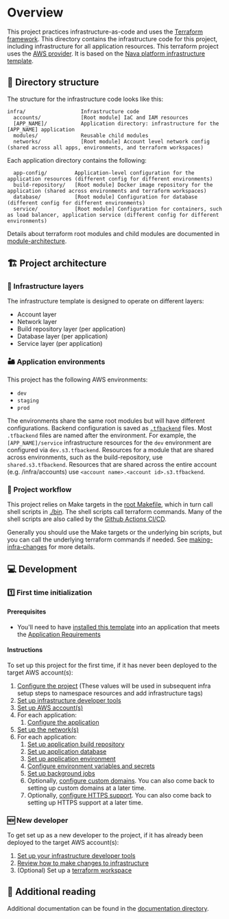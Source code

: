 # Overview

This project practices infrastructure-as-code and uses the [Terraform framework](https://www.terraform.io). This directory contains the infrastructure code for this project, including infrastructure for all application resources. This terraform project uses the [AWS provider](https://registry.terraform.io/providers/hashicorp/aws/latest/docs). It is based on the [Nava platform infrastructure template](https://github.com/navapbc/template-infra).

## 📂 Directory structure

The structure for the infrastructure code looks like this:

```text
infra/                  Infrastructure code
  accounts/             [Root module] IaC and IAM resources
  [APP_NAME]/           Application directory: infrastructure for the [APP_NAME] application
  modules/              Reusable child modules
  networks/             [Root module] Account level network config (shared across all apps, environments, and terraform workspaces)
```

Each application directory contains the following:

```text
  app-config/         Application-level configuration for the application resources (different config for different environments)
  build-repository/   [Root module] Docker image repository for the application (shared across environments and terraform workspaces)
  database/           [Root module] Configuration for database (different config for different environments)
  service/            [Root module] Configuration for containers, such as load balancer, application service (different config for different environments)
```

Details about terraform root modules and child modules are documented in [module-architecture](/docs/infra/module-architecture.md).

## 🏗️ Project architecture

### 🧅 Infrastructure layers

The infrastructure template is designed to operate on different layers:

- Account layer
- Network layer
- Build repository layer (per application)
- Database layer (per application)
- Service layer (per application)

### 🏜️ Application environments

This project has the following AWS environments:

- `dev`
- `staging`
- `prod`

The environments share the same root modules but will have different configurations. Backend configuration is saved as [`.tfbackend`](https://developer.hashicorp.com/terraform/language/settings/backends/configuration#file) files. Most `.tfbackend` files are named after the environment. For example, the `[APP_NAME]/service` infrastructure resources for the `dev` environment are configured via `dev.s3.tfbackend`. Resources for a module that are shared across environments, such as the build-repository, use `shared.s3.tfbackend`. Resources that are shared across the entire account (e.g. /infra/accounts) use `<account name>.<account id>.s3.tfbackend`.

### 🔀 Project workflow

This project relies on Make targets in the [root Makefile](/Makefile), which in turn call shell scripts in [./bin](/bin). The shell scripts call terraform commands. Many of the shell scripts are also called by the [Github Actions CI/CD](/.github/workflows).

Generally you should use the Make targets or the underlying bin scripts, but you can call the underlying terraform commands if needed. See [making-infra-changes](/docs/infra/making-infra-changes.md) for more details.

## 💻 Development

### 1️⃣ First time initialization

#### Prerequisites

* You'll need to have [installed this template](/README.md#installation) into an application that meets the [Application Requirements](/README.md#application-requirements)

#### Instructions

To set up this project for the first time, if it has never been deployed to the target AWS account(s):

1. [Configure the project](/infra/project-config/main.tf) (These values will be used in subsequent infra setup steps to namespace resources and add infrastructure tags)
2. [Set up infrastructure developer tools](/docs/infra/set-up-infrastructure-tools.md)
3. [Set up AWS account(s)](/docs/infra/set-up-aws-accounts.md)
4. For each application:
    1. [Configure the application](/docs/infra/set-up-app-config.md)
5. [Set up the network(s)](/docs/infra/set-up-networks.md)
6. For each application:
    1. [Set up application build repository](/docs/infra/set-up-app-build-repository.md)
    2. [Set up application database](/docs/infra/set-up-database.md)
    3. [Set up application environment](/docs/infra/set-up-app-env.md)
    4. [Configure environment variables and secrets](/docs/infra/environment-variables-and-secrets.md)
    5. [Set up background jobs](/docs/infra/background-jobs.md)
    6. Optionally, [configure custom domains](/docs/infra/set-up-custom-domains.md). You can also come back to setting up custom domains at a later time.
    7. Optionally, [configure HTTPS support](/docs/infra/https-support.md). You can also come back to setting up HTTPS support at a later time.

### 🆕 New developer

To get set up as a new developer to the project, if it has already been deployed to the target AWS account(s):

1. [Set up your infrastructure developer tools](/docs/infra/set-up-infrastructure-tools.md)
2. [Review how to make changes to infrastructure](/docs/infra/making-infra-changes.md)
3. (Optional) Set up a [terraform workspace](/docs/infra/intro-to-terraform-workspaces.md)

## 📇 Additional reading

Additional documentation can be found in the [documentation directory](/docs/infra).
